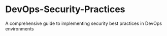 # DevOps-Security-Practices
A comprehensive guide to implementing security best practices in DevOps environments
